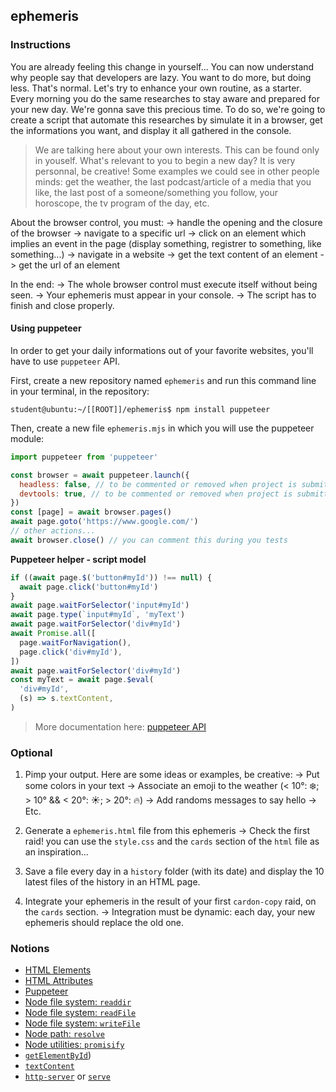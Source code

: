 ## ephemeris

### Instructions

You are already feeling this change in yourself... You can now understand why people say that developers are lazy. You want to do more, but doing less. That's normal.
Let's try to enhance your own routine, as a starter. Every morning you do the same researches to stay aware and prepared for your new day. We're gonna save this precious time.
To do so, we're going to create a script that automate this researches by simulate it in a browser, get the informations you want, and display it all gathered in the console.

> We are talking here about your own interests. This can be found only in youself. What's relevant to you to begin a new day? It is very personnal, be creative!
> Some examples we could see in other people minds: get the weather, the last podcast/article of a media that you like, the last post of a someone/something you follow, your horoscope, the tv program of the day, etc.

About the browser control, you must:
-> handle the opening and the closure of the browser
-> navigate to a specific url
-> click on an element which implies an event in the page (display something, registrer to something, like something...)
-> navigate in a website
-> get the text content of an element
-> get the url of an element

In the end:
-> The whole browser control must execute itself without being seen.
-> Your ephemeris must appear in your console.
-> The script has to finish and close properly.

#### Using puppeteer

In order to get your daily informations out of your favorite websites, you'll have to use `puppeteer` API.

First, create a new repository named `ephemeris` and run this command line in your terminal, in the repository:
```console
student@ubuntu:~/[[ROOT]]/ephemeris$ npm install puppeteer
```

Then, create a new file `ephemeris.mjs` in which you will use the puppeteer module:
```js
import puppeteer from 'puppeteer'

const browser = await puppeteer.launch({
  headless: false, // to be commented or removed when project is submitted
  devtools: true, // to be commented or removed when project is submitted
})
const [page] = await browser.pages()
await page.goto('https://www.google.com/')
// other actions...
await browser.close() // you can comment this during you tests
```

**Puppeteer helper - script model**

```javascript
if ((await page.$('button#myId')) !== null) {
  await page.click('button#myId')
}
await page.waitForSelector('input#myId')
await page.type(`input#myId`, 'myText')
await page.waitForSelector('div#myId')
await Promise.all([
  page.waitForNavigation(),
  page.click('div#myId'),
])
await page.waitForSelector('div#myId')
const myText = await page.$eval(
  'div#myId',
  (s) => s.textContent,
)
```

> More documentation here: [puppeteer API](https://pptr.dev/)

### Optional

1. Pimp your output. Here are some ideas or examples, be creative:
-> Put some colors in your text
-> Associate an emoji to the weather (< 10°: ❄️; > 10° && < 20°: ☀️; > 20°: 🔥)
-> Add randoms messages to say hello
-> Etc.

2. Generate a `ephemeris.html` file from this ephemeris
-> Check the first raid! you can use the `style.css` and the `cards` section of the `html` file as an inspiration...

3. Save a file every day in a `history` folder (with its date) and display the 10 latest files of the history in an HTML page.

4. Integrate your ephemeris in the result of your first `cardon-copy` raid, on the `cards` section.
-> Integration must be dynamic: each day, your new ephemeris should replace the old one.

### Notions

- [HTML Elements](https://developer.mozilla.org/en-US/docs/Web/HTML/Element)
- [HTML Attributes](https://developer.mozilla.org/en-US/docs/Web/HTML/Attributes)
- [Puppeteer](https://pptr.dev/)
- [Node file system: `readdir`](https://nodejs.org/api/fs.html#fs_fs_readdir_path_options_callback)
- [Node file system: `readFile`](https://nodejs.org/api/fs.html#fs_fs_readfile_path_options_callback)
- [Node file system: `writeFile`](https://nodejs.org/api/fs.html#fs_fs_writefile_file_data_options_callback)
- [Node path: `resolve`](https://nodejs.org/api/path.html#path_path_resolve_paths)
- [Node utilities: `promisify`](https://nodejs.org/api/util.html#util_util_promisify_original)
- [`getElementById`](https://developer.mozilla.org/en-US/docs/Web/API/Document/getElementById))
- [`textContent`](https://developer.mozilla.org/en-US/docs/Web/API/Node/textContent)
- [`http-server`](https://www.npmjs.com/package/http-server) or [`serve`](https://www.npmjs.com/package/serve)
